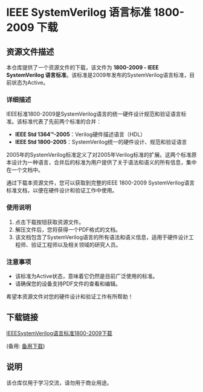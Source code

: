 # IEEE SystemVerilog 语言标准 1800-2009 下载

## 资源文件描述

本仓库提供了一个资源文件的下载，该文件为 **1800-2009 - IEEE SystemVerilog 语言标准**。该标准是2009年发布的SystemVerilog语言标准，目前状态为Active。

### 详细描述

IEEE标准1800-2009是SystemVerilog语言的统一硬件设计规范和验证语言标准。该标准代表了先前两个标准的合并：

- **IEEE Std 1364™-2005**：Verilog硬件描述语言（HDL）
- **IEEE Std 1800-2005**：SystemVerilog统一的硬件设计、规范和验证语言

2005年的SystemVerilog标准定义了对2005年Verilog标准的扩展。这两个标准原本设计为一种语言，合并后的标准为用户提供了关于语法和语义的所有信息，集中在一个文档中。

通过下载本资源文件，您可以获取到完整的IEEE 1800-2009 SystemVerilog语言标准文档，以便在硬件设计和验证工作中使用。

### 使用说明

1. 点击下载按钮获取资源文件。
2. 解压文件后，您将获得一个PDF格式的文档。
3. 该文档包含了SystemVerilog语言的所有语法和语义信息，适用于硬件设计工程师、验证工程师以及相关领域的研究人员。

### 注意事项

- 该标准为Active状态，意味着它仍然是目前广泛使用的标准。
- 请确保您的设备支持PDF文件的查看和编辑。

希望本资源文件对您的硬件设计和验证工作有所帮助！

## 下载链接
[IEEESystemVerilog语言标准1800-2009下载](https://pan.quark.cn/s/e88651a153a4) 

(备用: [备用下载](https://pan.baidu.com/s/1QrA8rkuIULkY1hevtakbKA?pwd=1234))

## 说明

该仓库仅用于学习交流，请勿用于商业用途。
